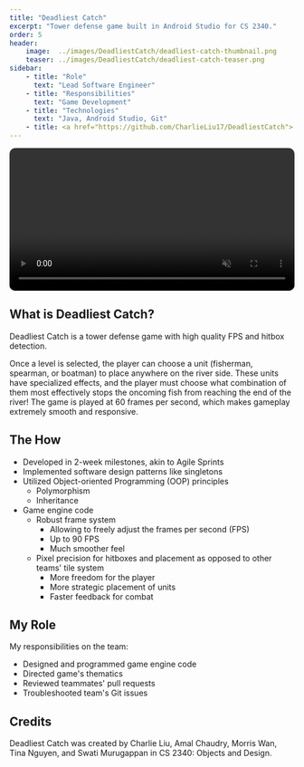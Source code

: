 ```yaml
---
title: "Deadliest Catch"
excerpt: "Tower defense game built in Android Studio for CS 2340."
order: 5
header:
    image:  ../images/DeadliestCatch/deadliest-catch-thumbnail.png
    teaser: ../images/DeadliestCatch/deadliest-catch-teaser.png
sidebar:
    - title: "Role"
      text: "Lead Software Engineer"
    - title: "Responsibilities"
      text: "Game Development"
    - title: "Technologies"
      text: "Java, Android Studio, Git"
    - title: <a href="https://github.com/CharlieLiu17/DeadliestCatch"> Github Repo </a>
---
```

<style>
  .flex {
    display: flex;
    flex-direction: row;
    justify-content: center;
    align-items: center;
    gap: 1em;
    flex-wrap: wrap;
  }
  .flex-item {
    border-radius: 10px;
  }
  .caption {
    margin: 10px auto;
    font-size: 0.75em;
    font-style: italic;
  }
</style>

<div class="flex">
  <video class="flex-item" width="100%" height="auto" controls autoplay muted loop>
    <source src="../../videos/DeadliestCatchDemo.mp4" type="video/mp4">
  </video>
</div>

## What is Deadliest Catch?

Deadliest Catch is a tower defense game with high quality FPS and hitbox detection.

Once a level is selected, the player can choose a unit (fisherman, spearman, or boatman) to place anywhere on the river side. These units have specialized effects, and the player must choose what combination of them most effectively stops the oncoming fish from reaching the end of the river! The game is played at 60 frames per second, which makes gameplay extremely smooth and responsive.

## The How

- Developed in 2-week milestones, akin to Agile Sprints
- Implemented software design patterns like singletons
- Utilized Object-oriented Programming (OOP) principles
  - Polymorphism
  - Inheritance
- Game engine code
  - Robust frame system
    - Allowing to freely adjust the frames per second (FPS)
    - Up to 90 FPS
    - Much smoother feel
  - Pixel precision for hitboxes and placement as opposed to other teams' tile system
    - More freedom for the player
    - More strategic placement of units
    - Faster feedback for combat

## My Role

My responsibilities on the team:

- Designed and programmed game engine code
- Directed game's thematics
- Reviewed teammates' pull requests
- Troubleshooted team's Git issues

## Credits

Deadliest Catch was created by Charlie Liu, Amal Chaudry, Morris Wan, Tina Nguyen, and Swati Murugappan in CS 2340: Objects and Design.
